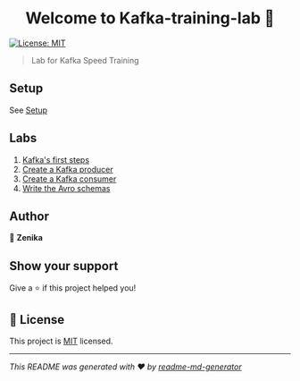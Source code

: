 <h1 align="center">Welcome to Kafka-training-lab 👋</h1>
<p>
  <a href="LICENSE" target="_blank">
    <img alt="License: MIT" src="https://img.shields.io/badge/License-MIT-yellow.svg" />
  </a>
</p>

> Lab for Kafka Speed Training

## Setup

See [Setup](./training/setup.md)

## Labs

1. [Kafka's first steps](./training/lab_01_kafka_first_steps.md)
2. [Create a Kafka producer](./training/lab_02_create_a_kafka_producer.md)
3. [Create a Kafka consumer](./training/lab_03_create_a_kafka_consumer.md)
4. [Write the Avro schemas](./training/lab_04_write_the_avro_schemas.md)

## Author

👤 **Zenika**

## Show your support

Give a ⭐️ if this project helped you!

## 📝 License

This project is [MIT](LICENSE) licensed.

***
_This README was generated with ❤️ by [readme-md-generator](https://github.com/kefranabg/readme-md-generator)_